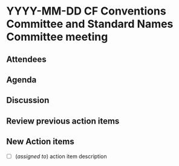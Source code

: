# YYYY-MM-DD CF Conventions Committee and Standard Names Committee meeting

## Attendees

## Agenda

## Discussion

## Review previous action items

## New Action items

* [ ] (_assigned to_) action item description
